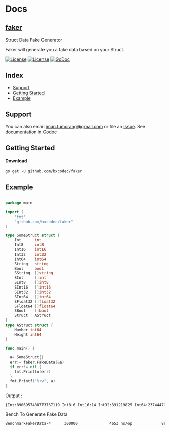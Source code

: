 # Docs

## [faker](#)

Struct Data Fake Generator

Faker  will generate you a fake data based on your Struct.


[![License](https://img.shields.io/badge/status-on%20going-yellowgreen.svg)](#)
[![License](https://img.shields.io/github/license/mashape/apistatus.svg)](https://github.com/bxcodec/saint/blob/master/LICENSE)
[![GoDoc](https://godoc.org/github.com/bxcodec/saint?status.svg)](https://godoc.org/github.com/bxcodec/saint)

## Index

* [Support](#support)
* [Getting Started](#getting-started)
* [Example](#example)


## Support


You can also email <iman.tumorang@gmail.com> or file an [Issue](https://github.com/bxcodec/faker/issues/new).
See documentation in [Godoc](https://godoc.org/github.com/bxcodec/faker)




## Getting Started

#### Download

```shell
go get -u github.com/bxcodec/faker
```
## Example

```go

package main

import (
	"fmt"
	"github.com/bxcodec/faker"
)

type SomeStruct struct {
	Int      int
	Int8     int8
	Int16    int16
	Int32    int32
	Int64    int64
	String   string
	Bool     bool
	SString  []string
	SInt     []int
	SInt8    []int8
	SInt16   []int16
	SInt32   []int32
	SInt64   []int64
	SFloat32 []float32
	SFloat64 []float64
	SBool    []bool
	Struct   AStruct
}
type AStruct struct {
	Number int64
	Height int64
}

func main() {

  a= SomeStruct{}
  err:= faker.FakeData(&a)
  if err!= nil {
    fmt.Println(err)
  }
  fmt.Printf("%+v", a)
}
```
Output :

```bash
{Int:8906957488773767119 Int8:6 Int16:14 Int32:391219825 Int64:2374447092794071106 String:poraKzAxVbWVkMkpcZCcWlYMd Bool:false SString:[MehdV aVotHsi] SInt:[528955241289647236 7620047312653801973 2774096449863851732] SInt8:[122 -92 -92] SInt16:[15679 -19444 -30246] SInt32:[1146660378 946021799 852909987] SInt64:[6079203475736033758 6913211867841842836 3269201978513619428] SFloat32:[0.019562425 0.12729558 0.36450312] SFloat64:[0.7825838989890364 0.9732903338838912 0.8316541489234004] SBool:[true false true] Struct:{Number:7693944638490551161 Height:6513508020379591917}}
```


Bench To Generate Fake Data
```bash
BenchmarkFakerData-4      300000              4653 ns/op             880 B/op         31 allocs/op
```
